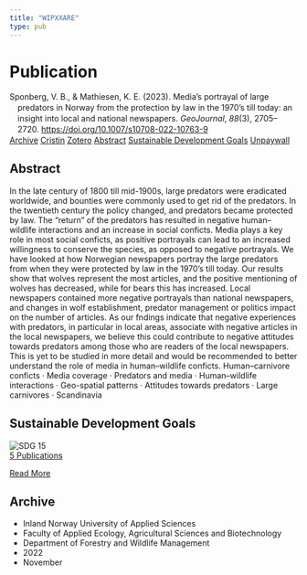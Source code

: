 ```yaml
---
title: "WIPXXARE"
type: pub
---
```

<h1>Publication</h1>
<article id="csl-bib-container-WIPXXARE" class="csl-bib-container">
  <div class="csl-bib-body" style="line-height: 1.35; padding-left: 1em; text-indent:-1em;">
  <div class="csl-entry">Sponberg, V. B., &amp; Mathiesen, K. E. (2023). Media&#x2019;s portrayal of large predators in Norway from the protection by law in the 1970&#x2019;s till today: an insight into local and national newspapers. <i>GeoJournal</i>, <i>88</i>(3), 2705&#x2013;2720. <a href="https://doi.org/10.1007/s10708-022-10763-9">https://doi.org/10.1007/s10708-022-10763-9</a></div>
</div>
  <div class="csl-bib-buttons">
    <a href="#taxonomy-article-WIPXXARE" class="csl-bib-button">Archive</a>
    <a href="https://app.cristin.no/results/show.jsf?id=2075045" alt="Cristin URL" class="csl-bib-button">Cristin</a>
    <a href="http://zotero.org/groups/5402882/items/WIPXXARE" alt="Zotero URL" class="csl-bib-button">Zotero</a>
    <a href="#abstract-article-WIPXXARE" class="csl-bib-button">Abstract</a>
    <a href="#sdg-article-WIPXXARE" class="csl-bib-button">Sustainable Development Goals</a>
    <a href="https://link.springer.com/content/pdf/10.1007/s10708-022-10763-9.pdf" class="csl-bib-button">Unpaywall</a>
  </div>
  <div id="csl-bib-meta-container-WIPXXARE"></div>
</article>
<div id="csl-bib-meta-WIPXXARE" class="csl-bib-meta">
  <article id="abstract-article-WIPXXARE" class="abstract-article">
    <h1>Abstract</h1>
    In the late century of 1800 till mid-1900s, large predators were eradicated worldwide, and bounties were commonly used to get rid of the predators. In the twentieth century the policy changed, and predators became protected by law. The “return” of the predators has resulted in negative human–wildlife interactions and an increase in social conficts. Media plays a key role in most social conficts, as positive portrayals can lead to an increased willingness to conserve the species, as opposed to negative portrayals. We have looked at how Norwegian newspapers portray the large predators from when they were protected by law in the 1970’s till today. Our results show that wolves represent the most articles, and the positive mentioning of wolves has decreased, while for bears this has increased. Local newspapers contained more negative portrayals than national newspapers, and changes in wolf establishment, predator management or politics impact on the number of articles. As our fndings indicate that negative experiences with predators, in particular in local areas, associate with negative articles in the local newspapers, we believe this could contribute to negative attitudes towards predators among those who are readers of the local newspapers. This is yet to be studied in more detail and would be recommended to better understand the role of media in human–wildlife conficts. Human–carnivore conficts · Media coverage · Predators and media · Human–wildlife interactions · Geo-spatial patterns · Attitudes towards predators · Large carnivores · Scandinavia
  </article>
  <article id="sdg-article-WIPXXARE" class="sdg-article">
    <h1>Sustainable Development Goals</h1>
    <div class="sdg-container"><div id="sdg15" class="sdg"> <img src="{{< params subfolder >}}images/sdg/sdg15_en.png" class="image" alt="SDG 15"> <div class="sdg-overlay"> <a href="{{< params subfolder >}}en/archive/?sdg=15#archive" class="sdg-publication-count"><span>5</span> Publications</a> <p><a href="https://sdgs.un.org/goals/goal15" class="sdg-read-more">Read More</a></p> </div> </div></div>
  </article>
  <article id="taxonomy-article-WIPXXARE" class="taxonomy-article">
    <h1>Archive</h1>
    <ul>
      <li>Inland Norway University of Applied Sciences</li>
      <li>Faculty of Applied Ecology, Agricultural Sciences and Biotechnology</li>
      <li>Department of Forestry and Wildlife Management</li>
      <li>2022</li>
      <li>November</li>
    </ul>
  </article>
</div>
